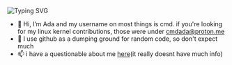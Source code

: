 ![Typing SVG](https://readme-typing-svg.demolab.com/?lines=Professional+Nerd;Bad+at+explaining+stuff)

- 👋 Hi, I’m Ada and my username on most things is cmd. if you're looking for my linux kernel contributions, those were under cmdada@proton.me
- 👀 I use github as a dumping ground for random code, so don't expect much
- 📫 i have a questionable about me [here](http://about.poweredge.xyz/)(it really doesnt have much info)
<!---
--->
